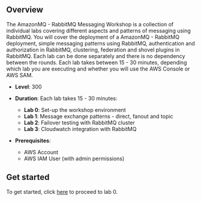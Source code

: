 ## Overview

The AmazonMQ - RabbitMQ Messaging Workshop is a collection of individual labs covering different aspects and patterns of messaging using RabbitMQ. You will cover the deployment of a AmazonMQ - RabbitMQ deployment, simple messaging patterns using RabbitMQ, authentication and authorization in RabbitMQ, clustering, federation and shovel plugins in RabbitMQ. Each lab can be done separately and there is no dependency between the rounds. Each lab takes between 15 - 30 minutes, depending which lab you are executing and whether you will use the AWS Console or AWS SAM.

* **Level**: 300
* **Duration**: Each lab takes 15 - 30 minutes:
  * **Lab 0**: Set-up the workshop environment
  * **Lab 1**: Message exchange patterns - direct, fanout and topic
  * **Lab 2**: Failover testing with RabbitMQ cluster
  * **Lab 3**: Cloudwatch integration with RabbitMQ


* **Prerequisites**:
  * AWS Account
  * AWS IAM User (with admin permissions)

## Get started

To get started, click [here](lab0.md) to proceed to  lab 0.